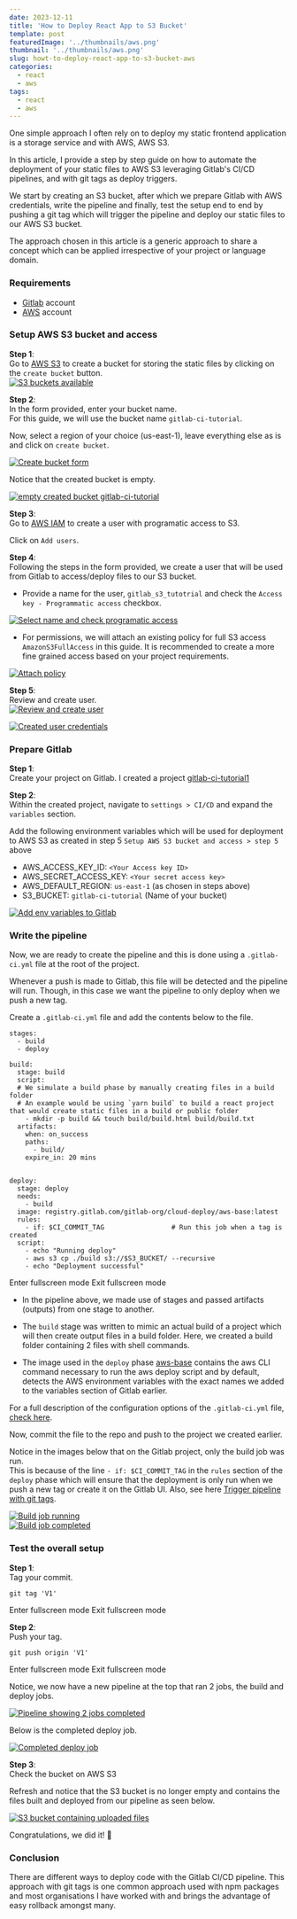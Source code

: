 ```yaml
---
date: 2023-12-11
title: 'How to Deploy React App to S3 Bucket'
template: post
featuredImage: '../thumbnails/aws.png'
thumbnail: '../thumbnails/aws.png'
slug: howt-to-deploy-react-app-to-s3-bucket-aws
categories:
  - react
  - aws
tags:
  - react
  - aws
---
```


One simple approach I often rely on to deploy my static frontend application is a storage service and with AWS, AWS S3.

In this article, I provide a step by step guide on how to automate the deployment of your static files to AWS S3 leveraging Gitlab's CI/CD pipelines, and with git tags as deploy triggers.

We start by creating an S3 bucket, after which we prepare Gitlab with AWS credentials, write the pipeline and finally, test the setup end to end by pushing a git tag which will trigger the pipeline and deploy our static files to our AWS S3 bucket.

The approach chosen in this article is a generic approach to share a concept which can be applied irrespective of your project or language domain.

### [](#requirements)Requirements

*   [Gitlab](https://gitlab.com) account
*   [AWS](https://aws.amazon.com/console/) account

### [](#setup-aws-s3-bucket-and-access)Setup AWS S3 bucket and access

**Step 1**:  
Go to [AWS S3](https://s3.console.aws.amazon.com/s3/home) to create a bucket for storing the static files by clicking on the `create bucket` button.  
[![S3 buckets available](https://res.cloudinary.com/practicaldev/image/fetch/s--Q9_Qh_N3--/c_limit%2Cf_auto%2Cfl_progressive%2Cq_auto%2Cw_880/https://dev-to-uploads.s3.amazonaws.com/uploads/articles/sy8sxjax97tvfzlricmf.png)](https://res.cloudinary.com/practicaldev/image/fetch/s--Q9_Qh_N3--/c_limit%2Cf_auto%2Cfl_progressive%2Cq_auto%2Cw_880/https://dev-to-uploads.s3.amazonaws.com/uploads/articles/sy8sxjax97tvfzlricmf.png)

**Step 2**:  
In the form provided, enter your bucket name.  
For this guide, we will use the bucket name `gitlab-ci-tutorial`.

Now, select a region of your choice (us-east-1), leave everything else as is and click on `create bucket`.

[![Create bucket form](https://res.cloudinary.com/practicaldev/image/fetch/s--RFIqQ578--/c_limit%2Cf_auto%2Cfl_progressive%2Cq_auto%2Cw_880/https://dev-to-uploads.s3.amazonaws.com/uploads/articles/2i9yxg59vksgqs0x6yiu.png)](https://res.cloudinary.com/practicaldev/image/fetch/s--RFIqQ578--/c_limit%2Cf_auto%2Cfl_progressive%2Cq_auto%2Cw_880/https://dev-to-uploads.s3.amazonaws.com/uploads/articles/2i9yxg59vksgqs0x6yiu.png)

Notice that the created bucket is empty.

[![empty created bucket gitlab-ci-tutorial](https://res.cloudinary.com/practicaldev/image/fetch/s--ccpHioq9--/c_limit%2Cf_auto%2Cfl_progressive%2Cq_auto%2Cw_880/https://dev-to-uploads.s3.amazonaws.com/uploads/articles/ejgo1u8vluf6dro4c6gq.png)](https://res.cloudinary.com/practicaldev/image/fetch/s--ccpHioq9--/c_limit%2Cf_auto%2Cfl_progressive%2Cq_auto%2Cw_880/https://dev-to-uploads.s3.amazonaws.com/uploads/articles/ejgo1u8vluf6dro4c6gq.png)

**Step 3**:  
Go to [AWS IAM](https://console.aws.amazon.com/iam/home?region=us-east-1) to create a user with programatic access to S3.

Click on `Add users`.

**Step 4**:  
Following the steps in the form provided, we create a user that will be used from Gitlab to access/deploy files to our S3 bucket.

*   Provide a name for the user, `gitlab_s3_tutotrial` and check the `Access key - Programmatic access` checkbox.

[![Select name and check programatic access](https://res.cloudinary.com/practicaldev/image/fetch/s--s6YoibBM--/c_limit%2Cf_auto%2Cfl_progressive%2Cq_auto%2Cw_880/https://dev-to-uploads.s3.amazonaws.com/uploads/articles/12hyet9txjgi0l1bd0kv.png)](https://res.cloudinary.com/practicaldev/image/fetch/s--s6YoibBM--/c_limit%2Cf_auto%2Cfl_progressive%2Cq_auto%2Cw_880/https://dev-to-uploads.s3.amazonaws.com/uploads/articles/12hyet9txjgi0l1bd0kv.png)

*   For permissions, we will attach an existing policy for full S3 access `AmazonS3FullAccess` in this guide. It is recommended to create a more fine grained access based on your project requirements.

[![Attach policy](https://res.cloudinary.com/practicaldev/image/fetch/s--Rx_2f_xZ--/c_limit%2Cf_auto%2Cfl_progressive%2Cq_auto%2Cw_880/https://dev-to-uploads.s3.amazonaws.com/uploads/articles/8muoppx2dy76c2fi50sw.png)](https://res.cloudinary.com/practicaldev/image/fetch/s--Rx_2f_xZ--/c_limit%2Cf_auto%2Cfl_progressive%2Cq_auto%2Cw_880/https://dev-to-uploads.s3.amazonaws.com/uploads/articles/8muoppx2dy76c2fi50sw.png)

**Step 5**:  
Review and create user.  
[![Review and create user](https://res.cloudinary.com/practicaldev/image/fetch/s--bPR8HxG0--/c_limit%2Cf_auto%2Cfl_progressive%2Cq_auto%2Cw_880/https://dev-to-uploads.s3.amazonaws.com/uploads/articles/uhpn9m5s88edbiglvld4.png)](https://res.cloudinary.com/practicaldev/image/fetch/s--bPR8HxG0--/c_limit%2Cf_auto%2Cfl_progressive%2Cq_auto%2Cw_880/https://dev-to-uploads.s3.amazonaws.com/uploads/articles/uhpn9m5s88edbiglvld4.png)

[![Created user credentials](https://res.cloudinary.com/practicaldev/image/fetch/s--3pcqEoR3--/c_limit%2Cf_auto%2Cfl_progressive%2Cq_auto%2Cw_880/https://dev-to-uploads.s3.amazonaws.com/uploads/articles/3bx6pkw49ft9tdw8qh38.png)](https://res.cloudinary.com/practicaldev/image/fetch/s--3pcqEoR3--/c_limit%2Cf_auto%2Cfl_progressive%2Cq_auto%2Cw_880/https://dev-to-uploads.s3.amazonaws.com/uploads/articles/3bx6pkw49ft9tdw8qh38.png)

### [](#prepare-gitlab)Prepare Gitlab

**Step 1**:  
Create your project on Gitlab. I created a project [gitlab-ci-tutorial1](https://gitlab.com/successgilli/gitlab-ci-tutorial1)

**Step 2**:  
Within the created project, navigate to `settings > CI/CD` and expand the `variables` section.

Add the following environment variables which will be used for deployment to AWS S3 as created in step 5 `Setup AWS S3 bucket and access > step 5` above

*   AWS\_ACCESS\_KEY\_ID: `<Your Access key ID>`
*   AWS\_SECRET\_ACCESS\_KEY: `<Your secret access key>`
*   AWS\_DEFAULT\_REGION: `us-east-1` (as chosen in steps above)
*   S3\_BUCKET: `gitlab-ci-tutorial` (Name of your bucket)

[![Add env variables to Gitlab](https://res.cloudinary.com/practicaldev/image/fetch/s--fzWABFtC--/c_limit%2Cf_auto%2Cfl_progressive%2Cq_auto%2Cw_880/https://dev-to-uploads.s3.amazonaws.com/uploads/articles/i8plg92lbqroqap7pwnl.png)](https://res.cloudinary.com/practicaldev/image/fetch/s--fzWABFtC--/c_limit%2Cf_auto%2Cfl_progressive%2Cq_auto%2Cw_880/https://dev-to-uploads.s3.amazonaws.com/uploads/articles/i8plg92lbqroqap7pwnl.png)

### [](#write-the-pipeline)Write the pipeline

Now, we are ready to create the pipeline and this is done using a `.gitlab-ci.yml` file at the root of the project.

Whenever a push is made to Gitlab, this file will be detected and the pipeline will run. Though, in this case we want the pipeline to only deploy when we push a new tag.

Create a `.gitlab-ci.yml` file and add the contents below to the file.  

    stages:
      - build
      - deploy
    
    build:
      stage: build
      script:
      # We simulate a build phase by manually creating files in a build folder
      # An example would be using `yarn build` to build a react project that would create static files in a build or public folder
        - mkdir -p build && touch build/build.html build/build.txt
      artifacts:
        when: on_success
        paths:
          - build/
        expire_in: 20 mins
    
    
    deploy:
      stage: deploy
      needs:
        - build
      image: registry.gitlab.com/gitlab-org/cloud-deploy/aws-base:latest
      rules:
        - if: $CI_COMMIT_TAG                 # Run this job when a tag is created
      script:
        - echo "Running deploy"
        - aws s3 cp ./build s3://$S3_BUCKET/ --recursive
        - echo "Deployment successful"
    
    

Enter fullscreen mode Exit fullscreen mode

*   In the pipeline above, we made use of stages and passed artifacts (outputs) from one stage to another.
    
*   The `build` stage was written to mimic an actual build of a project which will then create output files in a build folder. Here, we created a build folder containing 2 files with shell commands.
    
*   The image used in the `deploy` phase [aws-base](https://gitlab.com/gitlab-org/cloud-deploy/-/blob/master/aws/base/Dockerfile) contains the aws CLI command necessary to run the aws deploy script and by default, detects the AWS environment variables with the exact names we added to the variables section of Gitlab earlier.
    

For a full description of the configuration options of the `.gitlab-ci.yml` file, [check here](https://docs.gitlab.com/ee/ci/yaml/).

Now, commit the file to the repo and push to the project we created earlier.

Notice in the images below that on the Gitlab project, only the build job was run.  
This is because of the line `- if: $CI_COMMIT_TAG` in the `rules` section of the `deploy` phase which will ensure that the deployment is only run when we push a new tag or create it on the Gitlab UI. Also, see here [Trigger pipeline with git tags](https://docs.gitlab.com/ee/user/project/releases/release_cicd_examples.html#create-a-release-when-a-git-tag-is-created).

[![Build job running](https://res.cloudinary.com/practicaldev/image/fetch/s--Fpj7smDu--/c_limit%2Cf_auto%2Cfl_progressive%2Cq_auto%2Cw_880/https://dev-to-uploads.s3.amazonaws.com/uploads/articles/hiyfy80209828j82o8gf.png)](https://res.cloudinary.com/practicaldev/image/fetch/s--Fpj7smDu--/c_limit%2Cf_auto%2Cfl_progressive%2Cq_auto%2Cw_880/https://dev-to-uploads.s3.amazonaws.com/uploads/articles/hiyfy80209828j82o8gf.png)  
[![Build job completed](https://res.cloudinary.com/practicaldev/image/fetch/s--gIPAxI-W--/c_limit%2Cf_auto%2Cfl_progressive%2Cq_auto%2Cw_880/https://dev-to-uploads.s3.amazonaws.com/uploads/articles/tjekwftorisieqdcu2p6.png)](https://res.cloudinary.com/practicaldev/image/fetch/s--gIPAxI-W--/c_limit%2Cf_auto%2Cfl_progressive%2Cq_auto%2Cw_880/https://dev-to-uploads.s3.amazonaws.com/uploads/articles/tjekwftorisieqdcu2p6.png)

### [](#test-the-overall-setup)Test the overall setup

**Step 1**:  
Tag your commit.  

    git tag 'V1'
    

Enter fullscreen mode Exit fullscreen mode

**Step 2**:  
Push your tag.  

    git push origin 'V1'
    

Enter fullscreen mode Exit fullscreen mode

Notice, we now have a new pipeline at the top that ran 2 jobs, the build and deploy jobs.

[![Pipeline showing 2 jobs completed](https://res.cloudinary.com/practicaldev/image/fetch/s--c9sBklxm--/c_limit%2Cf_auto%2Cfl_progressive%2Cq_auto%2Cw_880/https://dev-to-uploads.s3.amazonaws.com/uploads/articles/n64twyk9ak5uzh5i9r81.png)](https://res.cloudinary.com/practicaldev/image/fetch/s--c9sBklxm--/c_limit%2Cf_auto%2Cfl_progressive%2Cq_auto%2Cw_880/https://dev-to-uploads.s3.amazonaws.com/uploads/articles/n64twyk9ak5uzh5i9r81.png)

Below is the completed deploy job.

[![Completed deploy job](https://res.cloudinary.com/practicaldev/image/fetch/s--tRPnmApc--/c_limit%2Cf_auto%2Cfl_progressive%2Cq_auto%2Cw_880/https://dev-to-uploads.s3.amazonaws.com/uploads/articles/iut03s8nsm8g0q27ov0y.png)](https://res.cloudinary.com/practicaldev/image/fetch/s--tRPnmApc--/c_limit%2Cf_auto%2Cfl_progressive%2Cq_auto%2Cw_880/https://dev-to-uploads.s3.amazonaws.com/uploads/articles/iut03s8nsm8g0q27ov0y.png)

**Step 3**:  
Check the bucket on AWS S3

Refresh and notice that the S3 bucket is no longer empty and contains the files built and deployed from our pipeline as seen below.

[![S3 bucket containing uploaded files](https://res.cloudinary.com/practicaldev/image/fetch/s--CE4-7Har--/c_limit%2Cf_auto%2Cfl_progressive%2Cq_auto%2Cw_880/https://dev-to-uploads.s3.amazonaws.com/uploads/articles/pevlyi5dnrfruics1y6q.png)](https://res.cloudinary.com/practicaldev/image/fetch/s--CE4-7Har--/c_limit%2Cf_auto%2Cfl_progressive%2Cq_auto%2Cw_880/https://dev-to-uploads.s3.amazonaws.com/uploads/articles/pevlyi5dnrfruics1y6q.png)

Congratulations, we did it! 🎉

### [](#conclusion)Conclusion

There are different ways to deploy code with the Gitlab CI/CD pipeline. This approach with git tags is one common approach used with npm packages and most organisations I have worked with and brings the advantage of easy rollback amongst many.

